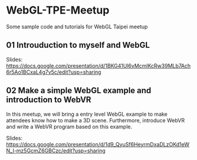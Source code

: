 # WebGL-TPE-Meetup
Some sample code and tutorials for WebGL Taipei meetup

## 01 Introuduction to myself and WebGL 

Slides:
https://docs.google.com/presentation/d/1BKG41Ul6vMcmlKcRw39MLb7Ach6r5Ao1BCxaL4g7v5c/edit?usp=sharing

## 02 Make a simple WebGL example and introduction to WebVR
In this meetup, we will bring a entry level WebGL example to make attendees know how to make a 3D scene. Furthermore, introduce WebVR and write a WebVR program based on this example.

Slides:
https://docs.google.com/presentation/d/1d9_QyuSf6HeyrmDxaDLzOKd1eWN_I-mz5GcmZ6GBCzc/edit?usp=sharing

